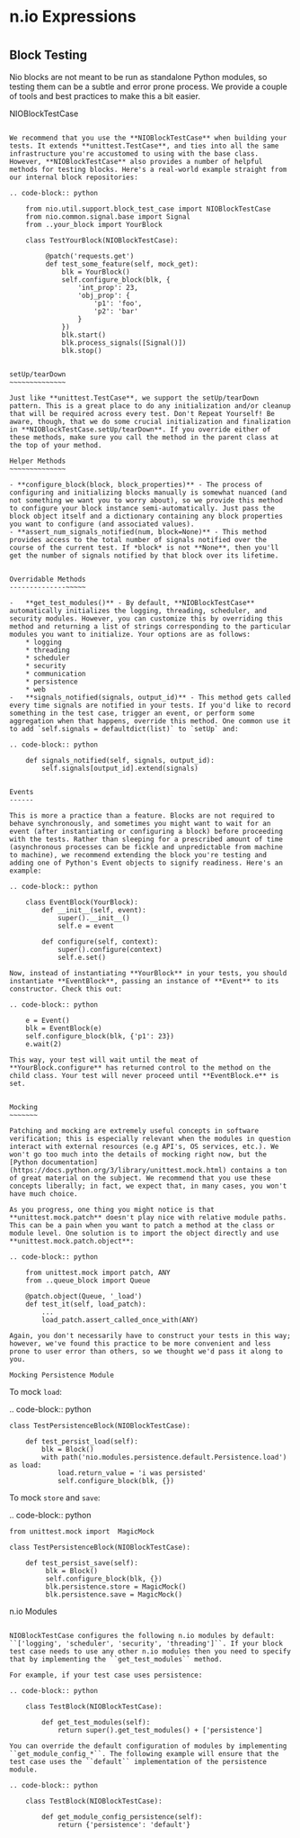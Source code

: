 # n.io Expressions

#
Block Testing
-------------

Nio blocks are not meant to be run as standalone Python modules, so testing them can be a subtle and error prone process. We provide a couple of tools and best practices to make this a bit easier.

NIOBlockTestCase
~~~~~~~~~~~~~~~~

We recommend that you use the **NIOBlockTestCase** when building your tests. It extends **unittest.TestCase**, and ties into all the same infrastructure you're accustomed to using with the base class. However, **NIOBlockTestCase** also provides a number of helpful methods for testing blocks. Here's a real-world example straight from our internal block repositories:

.. code-block:: python

    from nio.util.support.block_test_case import NIOBlockTestCase
    from nio.common.signal.base import Signal
    from ..your_block import YourBlock

    class TestYourBlock(NIOBlockTestCase):

         @patch('requests.get')
         def test_some_feature(self, mock_get):
             blk = YourBlock()
             self.configure_block(blk, {
                 'int_prop': 23,
                 'obj_prop': {
                     'p1': 'foo',
                     'p2': 'bar'
                 }
             })
             blk.start()
             blk.process_signals([Signal()])
             blk.stop()


setUp/tearDown
~~~~~~~~~~~~~~

Just like **unittest.TestCase**, we support the setUp/tearDown pattern. This is a great place to do any initialization and/or cleanup that will be required across every test. Don't Repeat Yourself! Be aware, though, that we do some crucial initialization and finalization in **NIOBlockTestCase.setUp/tearDown**. If you override either of these methods, make sure you call the method in the parent class at the top of your method.

Helper Methods
~~~~~~~~~~~~~~

- **configure_block(block, block_properties)** - The process of configuring and initializing blocks manually is somewhat nuanced (and not something we want you to worry about), so we provide this method to configure your block instance semi-automatically. Just pass the block object itself and a dictionary containing any block properties you want to configure (and associated values).
- **assert_num_signals_notified(num, block=None)** - This method provides access to the total number of signals notified over the course of the current test. If *block* is not **None**, then you'll get the number of signals notified by that block over its lifetime.


Overridable Methods
--------------~~~~~

-   **get_test_modules()** - By default, **NIOBlockTestCase** automatically initializes the logging, threading, scheduler, and security modules. However, you can customize this by overriding this method and returning a list of strings corresponding to the particular modules you want to initialize. Your options are as follows:
    * logging
    * threading
    * scheduler
    * security
    * communication
    * persistence
    * web
-   **signals_notified(signals, output_id)** - This method gets called every time signals are notified in your tests. If you'd like to record something in the test case, trigger an event, or perform some aggregation when that happens, override this method. One common use it to add `self.signals = defaultdict(list)` to `setUp` and:

.. code-block:: python

    def signals_notified(self, signals, output_id):
        self.signals[output_id].extend(signals)


Events
------

This is more a practice than a feature. Blocks are not required to behave synchronously, and sometimes you might want to wait for an event (after instantiating or configuring a block) before proceeding with the tests. Rather than sleeping for a prescribed amount of time (asynchronous processes can be fickle and unpredictable from machine to machine), we recommend extending the block you're testing and adding one of Python's Event objects to signify readiness. Here's an example:

.. code-block:: python

    class EventBlock(YourBlock):
        def __init__(self, event):
            super().__init__()
            self.e = event

        def configure(self, context):
            super().configure(context)
            self.e.set()

Now, instead of instantiating **YourBlock** in your tests, you should instantiate **EventBlock**, passing an instance of **Event** to its constructor. Check this out:

.. code-block:: python

    e = Event()
    blk = EventBlock(e)
	self.configure_block(blk, {'p1': 23})
	e.wait(2)

This way, your test will wait until the meat of **YourBlock.configure** has returned control to the method on the child class. Your test will never proceed until **EventBlock.e** is set.


Mocking
~~~~~~~

Patching and mocking are extremely useful concepts in software verification; this is especially relevant when the modules in question interact with external resources (e.g API's, OS services, etc.). We won't go too much into the details of mocking right now, but the [Python documentation](https://docs.python.org/3/library/unittest.mock.html) contains a ton of great material on the subject. We recommend that you use these concepts liberally; in fact, we expect that, in many cases, you won't have much choice.

As you progress, one thing you might notice is that **unittest.mock.patch** doesn't play nice with relative module paths. This can be a pain when you want to patch a method at the class or module level. One solution is to import the object directly and use **unittest.mock.patch.object**:

.. code-block:: python

    from unittest.mock import patch, ANY
    from ..queue_block import Queue

    @patch.object(Queue, '_load')
    def test_it(self, load_patch):
        ...
        load_patch.assert_called_once_with(ANY)

Again, you don't necessarily have to construct your tests in this way; however, we've found this practice to be more convenient and less prone to user error than others, so we thought we'd pass it along to you.

Mocking Persistence Module
~~~~~~~~~~~~~~~~~~~~~~~~~~

To mock `load`:

.. code-block:: python

    class TestPersistenceBlock(NIOBlockTestCase):

        def test_persist_load(self):
            blk = Block()
            with path('nio.modules.persistence.default.Persistence.load') as load:
                load.return_value = 'i was persisted'
                self.configure_block(blk, {})

To mock `store` and `save`:

.. code-block:: python

    from unittest.mock import  MagicMock

    class TestPersistenceBlock(NIOBlockTestCase):

        def test_persist_save(self):
             blk = Block()
             self.configure_block(blk, {})
             blk.persistence.store = MagicMock()
             blk.persistence.save = MagicMock()


n.io Modules
~~~~~~~~~~~~

NIOBlockTestCase configures the following n.io modules by default: ``['logging', 'scheduler', 'security', 'threading']``. If your block test case needs to use any other n.io modules then you need to specify that by implementing the ``get_test_modules`` method.

For example, if your test case uses persistence:

.. code-block:: python

    class TestBlock(NIOBlockTestCase):

        def get_test_modules(self):
            return super().get_test_modules() + ['persistence']

You can override the default configuration of modules by implementing ``get_module_config_*``. The following example will ensure that the test case uses the ``default`` implementation of the persistence module.

.. code-block:: python

    class TestBlock(NIOBlockTestCase):

        def get_module_config_persistence(self):
            return {'persistence': 'default'}
